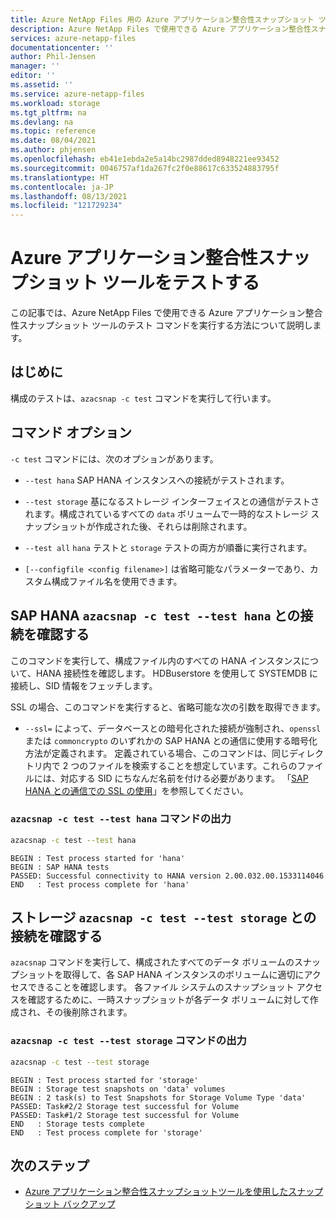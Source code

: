 ```yaml
---
title: Azure NetApp Files 用の Azure アプリケーション整合性スナップショット ツールをテストする | Microsoft Docs
description: Azure NetApp Files で使用できる Azure アプリケーション整合性スナップショット ツールのテスト コマンドを実行する方法について説明します。
services: azure-netapp-files
documentationcenter: ''
author: Phil-Jensen
manager: ''
editor: ''
ms.assetid: ''
ms.service: azure-netapp-files
ms.workload: storage
ms.tgt_pltfrm: na
ms.devlang: na
ms.topic: reference
ms.date: 08/04/2021
ms.author: phjensen
ms.openlocfilehash: eb41e1ebda2e5a14bc2987dded8948221ee93452
ms.sourcegitcommit: 0046757af1da267fc2f0e88617c633524883795f
ms.translationtype: HT
ms.contentlocale: ja-JP
ms.lasthandoff: 08/13/2021
ms.locfileid: "121729234"
---
```

# <a name="test-azure-application-consistent-snapshot-tool"></a>Azure アプリケーション整合性スナップショット ツールをテストする

この記事では、Azure NetApp Files で使用できる Azure アプリケーション整合性スナップショット ツールのテスト コマンドを実行する方法について説明します。

## <a name="introduction"></a>はじめに

構成のテストは、`azacsnap -c test` コマンドを実行して行います。

## <a name="command-options"></a>コマンド オプション

`-c test` コマンドには、次のオプションがあります。

- `--test hana` SAP HANA インスタンスへの接続がテストされます。

- `--test storage` 基になるストレージ インターフェイスとの通信がテストされます。構成されているすべての `data` ボリュームで一時的なストレージ スナップショットが作成された後、それらは削除されます。 

- `--test all` `hana` テストと `storage` テストの両方が順番に実行されます。

- `[--configfile <config filename>]` は省略可能なパラメーターであり、カスタム構成ファイル名を使用できます。

## <a name="check-connectivity-with-sap-hana-azacsnap--c-test---test-hana"></a>SAP HANA `azacsnap -c test --test hana` との接続を確認する

このコマンドを実行して、構成ファイル内のすべての HANA インスタンスについて、HANA 接続性を確認します。 HDBuserstore を使用して SYSTEMDB に接続し、SID 情報をフェッチします。

SSL の場合、このコマンドを実行すると、省略可能な次の引数を取得できます。

- `--ssl=` によって、データベースとの暗号化された接続が強制され、`openssl` または `commoncrypto` のいずれかの SAP HANA との通信に使用する暗号化方法が定義されます。 定義されている場合、このコマンドは、同じディレクトリ内で 2 つのファイルを検索することを想定しています。これらのファイルには、対応する SID にちなんだ名前を付ける必要があります。 「[SAP HANA との通信での SSL の使用](azacsnap-installation.md#using-ssl-for-communication-with-sap-hana)」を参照してください。

### <a name="output-of-the-azacsnap--c-test---test-hana-command"></a>`azacsnap -c test --test hana` コマンドの出力

```bash
azacsnap -c test --test hana
```

```output
BEGIN : Test process started for 'hana'
BEGIN : SAP HANA tests
PASSED: Successful connectivity to HANA version 2.00.032.00.1533114046
END   : Test process complete for 'hana'
```

## <a name="check-connectivity-with-storage-azacsnap--c-test---test-storage"></a>ストレージ `azacsnap -c test --test storage` との接続を確認する

`azacsnap` コマンドを実行して、構成されたすべてのデータ ボリュームのスナップショットを取得して、各 SAP HANA インスタンスのボリュームに適切にアクセスできることを確認します。 各ファイル システムのスナップショット アクセスを確認するために、一時スナップショットが各データ ボリュームに対して作成され、その後削除されます。

### <a name="output-of-the-azacsnap--c-test---test-storage-command"></a>`azacsnap -c test --test storage` コマンドの出力

```bash
azacsnap -c test --test storage
```

```output
BEGIN : Test process started for 'storage'
BEGIN : Storage test snapshots on 'data' volumes
BEGIN : 2 task(s) to Test Snapshots for Storage Volume Type 'data'
PASSED: Task#2/2 Storage test successful for Volume
PASSED: Task#1/2 Storage test successful for Volume
END   : Storage tests complete
END   : Test process complete for 'storage'
```

## <a name="next-steps"></a>次のステップ

- [Azure アプリケーション整合性スナップショットツールを使用したスナップショット バックアップ](azacsnap-cmd-ref-backup.md)
